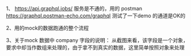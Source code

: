 1、 https://api.graphql.jobs/ 服务是不通的，用的 postman https://graphql.postman-echo.com/graphql 测试了一下demo
的通道是OK的

2、用的mock的数据跑通的整个流程

3、关于mock 数据中 company 字段的说明：
从截图来看，该字段是一个对象，要求中却当作数组来处理的，由于拿不到真实的数据，这里简单按照对象来处理